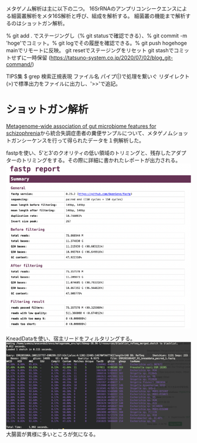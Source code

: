 メタゲノム解析は主に以下の二つ。
16SrRNAのアンプリコンシークエンスによる細菌叢解析をメタ16S解析と呼び、組成を解析する。
細菌叢の機能まで解析するのはショットガン解析。

% git add . でステージングし（% git statusで確認できる）、% git commit -m 'hoge'でコミット。% git logでその履歴を確認できる。% git push hogehoge mainでリモートに反映。
git resetでステージングをリセット
git stashでコミットせずに一時保留
(https://tatsuno-system.co.jp/2020/07/02/blog_git-command/)

TIPS集
$ grep 検索正規表現 ファイル名
パイプ(|)で処理を繋いぐ
リダイレクト(>)で標準出力をファイルに出力し、'>>'で追記。

# ショットガン解析
[Metagenome-wide association of gut microbiome features for schizophrenia](https://www.nature.com/articles/s41467-020-15457-9)から統合失調症患者の糞便サンプルについて、メタゲノムショットガンシーケンスを行って得られたデータを１例解析した。

fastpを使い、5'と3'のクオリティの低い領域のトリミングと、残存したアダプターのトリミングをする。その際に詳細に書かれたレポートが出力される。
![report_image](https://github.com/yuto1352/hiroshima2022/blob/images/report.png)

KneadDataを使い、宿主リードをフィルタリングする。
![sendsketch_image](https://github.com/yuto1352/hiroshima2022/blob/images/Screenshot.png)
大腸菌が異様に多いところが気になる。